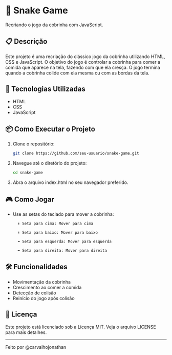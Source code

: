 # 🐍 Snake Game
Recriando o jogo da cobrinha com JavaScript.

## 📋 Descrição
Este projeto é uma recriação do clássico jogo da cobrinha utilizando HTML, CSS e JavaScript. O objetivo do jogo é controlar a cobrinha para comer a comida que aparece na tela, fazendo com que ela cresça. O jogo termina quando a cobrinha colide com ela mesma ou com as bordas da tela.

## 🚀 Tecnologias Utilizadas
- HTML
- CSS
- JavaScript


## 📦 Como Executar o Projeto
1. Clone o repositório:
   ```sh
   git clone https://github.com/seu-usuario/snake-game.git

2. Navegue até o diretório do projeto:
    ```sh
    cd snake-game

3. Abra o arquivo index.html no seu navegador preferido.

## 🎮 Como Jogar
- Use as setas do teclado para mover a cobrinha:
  
        ⬆️ Seta para cima: Mover para cima

        ⬇️ Seta para baixo: Mover para baixo

        ⬅️ Seta para esquerda: Mover para esquerda

        ➡️ Seta para direita: Mover para direita

## 🛠️ Funcionalidades
- Movimentação da cobrinha
- Crescimento ao comer a comida
- Detecção de colisão
- Reinício do jogo após colisão

## 📄 Licença
Este projeto está licenciado sob a Licença MIT. Veja o arquivo LICENSE para mais detalhes.

_______________________________________________
Feito por @carvalhojonathan